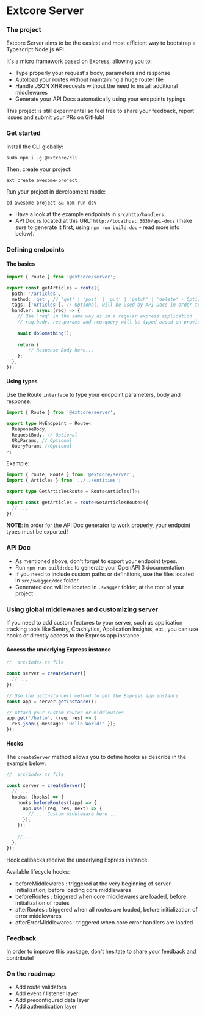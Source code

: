 # Extcore Server

### The project

Extcore Server aims to be the easiest and most efficient way to bootstrap a Typescript Node.js API.

It's a micro framework based on Express, allowing you to:
- Type properly your request's body, parameters and response
- Autoload your routes without maintaining a huge router file
- Handle JSON XHR requests without the need to install additional middlewares
- Generate your API Docs automatically using your endpoints typings

This project is still experimental so feel free to share your feedback, report issues and submit your PRs on GitHub!

### Get started

Install the CLI globally:

```
sudo npm i -g @extcore/cli
```

Then, create your project:
```
ext create awesome-project
```

Run your project in development mode:
```
cd awesome-project && npm run dev
```

- Have a look at the example endpoints in `src/http/handlers`.
- API Doc is located at this URL: `http://localhost:3030/api-docs` (make sure to generate it first, using `npm run build:doc` - read more info below).

### Defining endpoints

#### The basics

```typescript
import { route } from '@extcore/server';

export const getArticles = route({
  path: '/articles',
  method: 'get', // 'get' | 'post' | 'put' | 'patch' | 'delete' - Optional, default is 'get'
  tags: ['Articles'], // Optional, will be used by API Docs in order to group your endpoints
  handler: async (req) => {
    // Use 'req' in the same way as in a regular express application
    // req.body, req.params and req.query will be typed based on provided interface (see next section)
      
    await doSomething();
    
    return {
        // Response Body here...
    };
  },
});
```

#### Using types

Use the Route `interface` to type your endpoint parameters, body and response:

```typescript
import { Route } from '@extcore/server';

export type MyEndpoint = Route<
  ResponseBody,
  RequestBody, // Optional
  URLParams, // Optional
  QueryParams //Optional
>;
```

Example:

```typescript
import { route, Route } from '@extcore/server';
import { Articles } from '../../entities';

export type GetArticlesRoute = Route<Articles[]>;

export const getArticles = route<GetArticlesRoute>({
  // ...
});
```

**NOTE**: in order for the API Doc generator to work properly, your endpoint types must be exported!

### API Doc

- As mentioned above, don't forget to export your endpoint types.
- Run `npm run build:doc` to generate your OpenAPI 3 documentation
- If you need to include custom paths or definitions, use the files located in `src/swagger/doc` folder
- Generated doc will be located in `.swagger` folder, at the root of your project

### Using global middlewares and customizing server

If you need to add custom features to your server, such as application tracking tools like Sentry, Crashlytics, Application Insights, etc., you can use hooks or directly access to the Express app instance.

#### Access the underlying Express instance

```typescript
//  src/index.ts file

const server = createServer({
  // ...
});

// Use the getInstance() method to get the Express app instance
const app = server.getInstance();

// Attach your custom routes or middlewares
app.get('/hello', (req, res) => {
  res.json({ message: 'Hello World!' });
});
```

#### Hooks

The `createServer` method allows you to define hooks as describe in the example below:

```typescript
//  src/index.ts file

const server = createServer({
  // ...
  hooks: (hooks) => {
    hooks.beforeRoutes((app) => {
      app.use((req, res, next) => {
        // ... Custom middleware here ...  
      });
    });
    
    // ...
  },
});
```
Hook callbacks receive the underlying Express instance.

Available lifecycle hooks:
- beforeMiddlewares : triggered at the very beginning of server initialization, before loading core middlewares
- beforeRoutes : triggered when core middlewares are loaded, before initialization of routes
- afterRoutes : triggered when all routes are loaded, before initialization of error middlewares
- afterErrorMiddlewares : triggered when core error handlers are loaded

### Feedback

In order to improve this package, don't hesitate to share your feedback and contribute!

### On the roadmap

- Add route validators
- Add event / listener layer
- Add preconfigured data layer
- Add authentication layer
